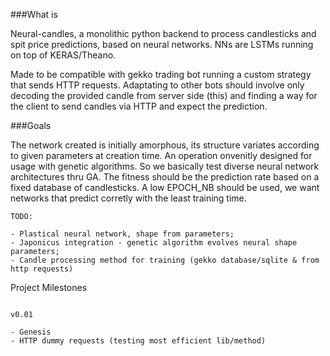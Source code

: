 ###What is

Neural-candles, a monolithic python backend to process candlesticks and spit price predictions, based on neural networks.
NNs are LSTMs running on top of KERAS/Theano.

Made to be compatible with gekko trading bot running a custom strategy that sends HTTP requests. Adaptating to other bots should involve only decoding the provided candle from server side (this) and finding a way for the client to send candles via HTTP and expect the prediction.

###Goals

The network created is initially amorphous, its structure variates according to given parameters at creation time. An operation onvenitly designed for usage with genetic algorithms.
So we basically test diverse neural network architectures thru GA.
The fitness should be the prediction rate based on a fixed database of candlesticks. A low EPOCH_NB should be used, we want networks that predict corretly with the least training time.

```
TODO:

- Plastical neural network, shape from parameters;
- Japonicus integration - genetic algorithm evolves neural shape parameters;
- Candle processing method for training (gekko database/sqlite & from http requests)

```



Project Milestones


```

v0.01 

- Genesis
- HTTP dummy requests (testing most efficient lib/method)


```
